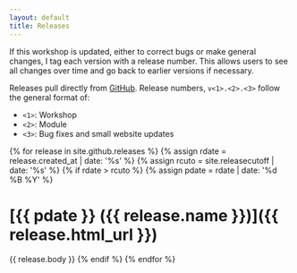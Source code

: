 ```yaml
---
layout: default
title: Releases
---
```


If this workshop is updated, either to correct bugs or make general changes, I
tag each version with a release number. This allows users to see all changes
over time and go back to earlier versions if necessary.

Releases pull directly from
[GitHub](https://github.com/btskinner/ashe_bayes/releases). Release
numbers, `v<1>.<2>.<3>` follow the general format of:

- `<1>`: Workshop
- `<2>`: Module
- `<3>`: Bug fixes and small website updates


{% for release in site.github.releases %}
{% assign rdate = release.created_at | date: '%s' %}
{% assign rcuto = site.releasecutoff | date: '%s' %}
{% if rdate > rcuto %}
{% assign pdate = rdate | date: '%d %B %Y' %}
# [{{ pdate }} ({{ release.name }})]({{ release.html_url }})
{{ release.body }}
{% endif %}
{% endfor %}
